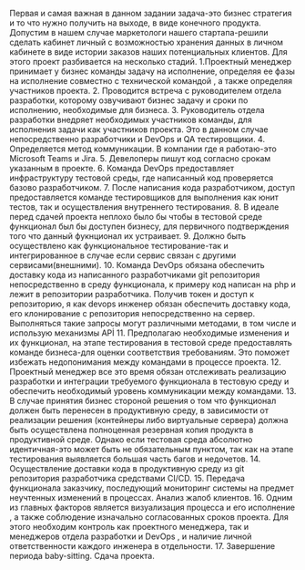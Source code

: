 Первая и самая важная в данном задании задача-это бизнес стратегия и то что нужно получить на выходе, в виде конечного продукта. Допустим в нашем случае маркетологи нашего стартапа-решили сделать кабинет личный с возможностью хранения данных в личном кабинете в виде истории заказов наших потенциальных клиентов. Для этого проект разбивается на несколько стадий. 
1.Проектный менеджер принимает у бизнес команды задачу на исполнение, определяя ее фазы на исполнение совместно с технической командой , а также определяя участников проекта.
2. Проводится встреча с руководителем отдела разработки, которому озвучивают бизнес задачу и сроки по исполнению, необходимые для бизнеса.
3. Руководитель отдела разработки внедряет необходимых участников команды, для исполнения задачи как участников проекта. Это в данном случае непосредственно разработчики и DevOps и QA тестировщики.
4. Определяется метод коммуникации. В компании где я работаю-это Microsoft Teams и Jira.
5.  Девелоперы пишут код согласно срокам указанным в проекте. 
6. Команда DevOps предоставляет инфраструктуру тестовой среды, где написанный код проверяется базово разработчиком.
7. После написания кода разработчиком, доступ предоставляется команде тестировщиков для выполнения как юнит тестов, так и осуществления внутреннего тестирования.
8. В идеале перед сдачей проекта неплохо было бы чтобы в тестовой среде функционал был бы доступен бизнесу, для первичного подтверждения того что данный фукнционал их устраивает.
9. Должно быть осуществлено как функциональное тестирование-так и интегрированное в случае если сервис связан с другими сервисами(внешними).
10. Команда DevOps обязана обеспечить доставку кода из написанного разработчиками git репозитория непосредственно в среду функционала, к примеру код написан на php и лежит в репозитории разработчика. Получив токен и доступ к репозиторию, я как devops инженер обязан обеспечить доставку кода, его клонирование с репозитория непосредственно на сервер. Выполняться такие запросы могут различными методами, в том числе и использую механизмы APİ
11. Предполагаю необходимые изменения и их функционал, на этапе тестирования в тестовой среде предоставлять команде бизнеса-для оценки соответствия требованиям. Это поможет избежать недопонимания между командами в процессе проекта.
12. Проектный менеджер все это время обязан отслеживать реализацию разработки и интеграции требуемого функционала в тестовую среду и обеспечить необходимый уровень коммуникации между командами.
13. В случае принятия бизнес стороной решения о том что функционал должен быть перенесен в продуктивную среду, в зависимости от реализации решения (контейнеры либо виртуальные сервера)  должна быть осуществлена полноценная резервная копия продукта в продуктивной среде. Однако если тестовая среда абсолютно идентичная-это может быть не обязательным пунктом, так как на этапе тестирования выявляется большая часть багов и недочетов.
14. Осуществление доставки кода в продуктивную среду из git репозитория разработчика  средствами CI/CD.
15. Передача функционала заказчику, последующий мониторинг системы на предмет неучтенных изменений в процессах. Анализ жалоб клиентов.
16. Одним из главных факторов является визуализация процесса и его исполнение , а также соблюдение изначально согласованных сроков проекта. Для этого необходим контроль как проектного менеджера, так и менеджеров отдела разработки и DevOps , и наличие личной ответственности каждого инженера в отдельности.
17. Завершение периода baby-sitting. Сдача проекта.
